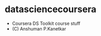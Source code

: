 datasciencecoursera
===================

* Coursera DS Toolkit course stuff
* (C) Anshuman P.Kanetkar
